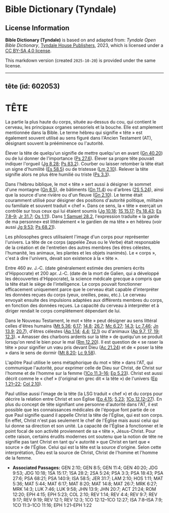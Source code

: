 # Bible Dictionary (Tyndale)

## License Information

**Bible Dictionary (Tyndale)** is based on and adapted from: _Tyndale Open Bible Dictionary_, [Tyndale House Publishers](https://tyndaleopenresources.com/), 2023, which is licensed under a [CC BY-SA 4.0 license](https://creativecommons.org/licenses/by-sa/4.0/legalcode.en).

This markdown version (created `2025-10-20`) is provided under the same license.



--------------------------------

## tête (id: 602053)

TÊTE
====

La partie la plus haute du corps, située au\-dessus du cou, qui contient le cerveau, les principaux organes sensoriels et la bouche. Elle est amplement mentionnée dans la Bible. Le terme hébreu qui signifie « tête » est également souvent utilisé au sens figuré dans l'Ancien Testament (AT), désignant souvent la prééminence ou l'autorité.

Élever la tête de quelqu'un signifie de mettre quelqu'un en avant ([Gn 40\.20](https://ref.ly/Gen40:20)) ou de lui donner de l'importance ([Ps 27\.6](https://ref.ly/Ps27:6)). Élever sa propre tête pouvait indiquer l'orgueil ([Jg 8\.28](https://ref.ly/Judg8:28); [Ps 83\.2](https://ref.ly/Ps83:2)). Courber ou laisser retomber la tête était un signe d'humilité ([Es 58\.5](https://ref.ly/Isa58:5)) ou de tristesse ([Lm 2\.10](https://ref.ly/Lam2:10)). Relever la tête signifie alors ne plus être humilié ou triste ([Ps 3\.3](https://ref.ly/Ps3:3)). 

Dans l'hébreu biblique, le mot « tête » sert aussi à désigner le sommet d'une montagne ([Gn 8\.5](https://ref.ly/Gen8:5)), de bâtiments ([Gn 11\.4](https://ref.ly/Gen11:4)) ou d'arbres ([2S 5\.24](https://ref.ly/2Sam5:24)), ainsi que la source d'une rivière ou d'un fleuve ([Gn 2\.10](https://ref.ly/Gen2:10)). Le terme était couramment utilisé pour désigner des positions d'autorité politique, militaire ou familiale et souvent traduit « chef ». Dans ce sens, la « tête » exerçait un contrôle sur tous ceux qui lui étaient soumis ([Jg 10\.18](https://ref.ly/Judg10:18); [1S 15\.17](https://ref.ly/1Sam15:17); [Ps 18\.43](https://ref.ly/Ps18:43); [Es 7\.8–9](https://ref.ly/Isa7:8-Isa7:9); [Jr 31\.7](https://ref.ly/Jer31:7); [Os 1\.11](https://ref.ly/Hos1:11)). Dans [1 Samuel 28\.2](https://ref.ly/1Sam28:2), l'expression traduite « la garde de ma personne» est littéralement « le gardien de ma tête » en hébreu (voir aussi [Jg 9\.53](https://ref.ly/Judg9:53); [Ps 68\.21](https://ref.ly/Ps68:21)).

Les philosophes grecs utilisaient l'image d'un corps pour représenter l'univers. La tête de ce corps (appelée Zeus ou le Verbe) était responsable de la création et de l'entretien des autres membres (les êtres célestes, l'humanité, les animaux, les plantes et les objets inanimés). Le « corps », c'est à dire l'univers, devait son existence à la « tête ».

Entre 460 av. J.‑C. (date généralement estimée des premiers écrits d'Hippocrate) et 200 apr. J.‑C. (date de la mort de Galien, qui a développé les découvertes d'Hippocrate), la science médicale grecque a compris que la tête était le siège de l'intelligence. Le corps pouvait fonctionner efficacement uniquement parce que le cerveau était capable d'interpréter les données reçues du corps (yeux, oreilles, peau, etc.). Le cerveau envoyait ensuite des impulsions adaptées aux différents membres du corps, en fonction des données reçues. La capacité du cerveau à interpréter et à diriger rendait le corps complètement dépendant de lui.

Dans le Nouveau Testament, le mot « tête » peut désigner au sens littéral celles d'êtres humains ([Mt 5\.36](https://ref.ly/Matt5:36); [6\.17](https://ref.ly/Matt6:17); [14\.8](https://ref.ly/Matt14:8); [26\.7](https://ref.ly/Matt26:7); [Mc 6\.27](https://ref.ly/Mark6:27); [14\.3](https://ref.ly/Mark14:3); [Lc 7\.46](https://ref.ly/Luke7:46); [Jn 13\.9](https://ref.ly/John13:9); [20\.7](https://ref.ly/John20:7)), d'êtres célestes ([Ap 1\.14](https://ref.ly/Rev1:14); [4\.4](https://ref.ly/Rev4:4); [12\.1](https://ref.ly/Rev12:1)) ou d'animaux ([Ap 9\.7, 17, 19](https://ref.ly/Rev9:7,Rev9:17,Rev9:19); [12\.3](https://ref.ly/Rev12:3)). « Amasser des charbons ardents sur la tête » de quelqu'un se produit lorsqu'on rend le bien pour le mal ([Rm 12\.20](https://ref.ly/Rom12:20)). Il est question de « se raser la tête » pour signifier un vœu pris devant Dieu ([Ac 21\.24](https://ref.ly/Acts21:24)) et de « poser la tête » dans le sens de dormir ([Mt 8\.20](https://ref.ly/Matt8:20); [Lc 9\.58](https://ref.ly/Luke9:58)).

L'apôtre Paul utilise le sens métaphorique du mot « tête » dans l'AT, qui communique l'autorité, pour exprimer celle de Dieu sur Christ, de Christ sur l'homme et de l'homme sur la femme ([1Co 11\.3–16](https://ref.ly/1Cor11:3-1Cor11:16); [Ep 5\.23](https://ref.ly/Eph5:23)). Christ est aussi décrit comme le « chef » (l'original en grec dit « la tête ») de l'univers ([Ep 1\.21–22](https://ref.ly/Eph1:21-Eph1:22); [Col 2\.10](https://ref.ly/Col2:10)).

Paul utilise aussi l'image de la tête (la LSG traduit « chef ») et du corps pour décrire la relation entre Christ et son Église ([Ep 4\.15](https://ref.ly/Eph4:15); [5\.23](https://ref.ly/Eph5:23); [1Co 12\.12–27](https://ref.ly/1Cor12:12-1Cor12:27)). En plus du concept de tête signifiant une personne d'autorité dans l'AT, il est possible que les connaissances médicales de l'époque font partie de ce que Paul signifie quand il appelle Christ la tête de l'Église, qui est son corps. En effet, Christ n'est pas seulement le chef de l'Église mais aussi celui qui lui donne sa direction et son unité. La capacité de l'Église à fonctionner et le point focal de son activité proviennent de sa « tête », Jésus\-Christ. Pour cette raison, certains érudits modernes ont soutenu que la notion de tête ne signifie pas tant Christ en tant qu'« autorité » que Christ en tant que « source » de l'Église. Celui qui est la tête est la source d'origine. Selon cette interprétation, Dieu est la source de Christ, Christ de l'homme et l'homme de la femme.

* **Associated Passages:** GEN 2:10; GEN 8:5; GEN 11:4; GEN 40:20; JDG 9:53; JDG 10:18; 1SA 15:17; 1SA 28:2; 2SA 5:24; PSA 3:3; PSA 18:43; PSA 27:6; PSA 68:21; PSA 140:9; ISA 58:5; JER 31:7; LAM 2:10; HOS 1:11; MAT 5:36; MAT 5:44; MAT 6:17; MAT 8:20; MAT 14:8; MAT 26:7; MRK 6:27; MRK 14:3; LUK 7:46; LUK 9:58; JHN 13:9; JHN 20:7; ACT 21:24; ROM 12:20; EPH 4:15; EPH 5:23; COL 2:10; REV 1:14; REV 4:4; REV 9:7; REV 9:17; REV 9:19; REV 12:1; REV 12:3; 1CO 12:12–1CO 12:27; ISA 7:8–ISA 7:9; 1CO 11:3–1CO 11:16; EPH 1:21–EPH 1:22

